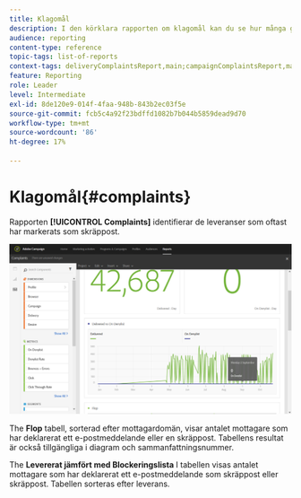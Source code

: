 ```yaml
---
title: Klagomål
description: I den körklara rapporten om klagomål kan du se hur många gånger utskick har deklarerats som skräppost.
audience: reporting
content-type: reference
topic-tags: list-of-reports
context-tags: deliveryComplaintsReport,main;campaignComplaintsReport,main;programComplaintsReport,main
feature: Reporting
role: Leader
level: Intermediate
exl-id: 8de120e9-014f-4faa-948b-843b2ec03f5e
source-git-commit: fcb5c4a92f23bdffd1082b7b044b5859dead9d70
workflow-type: tm+mt
source-wordcount: '86'
ht-degree: 17%

---
```


# Klagomål{#complaints}

Rapporten **[!UICONTROL Complaints]** identifierar de leveranser som oftast har markerats som skräppost.

![](assets/delivery_reports_complaints.png)

The **Flop** tabell, sorterad efter mottagardomän, visar antalet mottagare som har deklarerat ett e-postmeddelande eller en skräppost. Tabellens resultat är också tillgängliga i diagram och sammanfattningsnummer.

The **Levererat jämfört med Blockeringslista** I tabellen visas antalet mottagare som har deklarerat ett e-postmeddelande som skräppost eller skräppost. Tabellen sorteras efter leverans.
